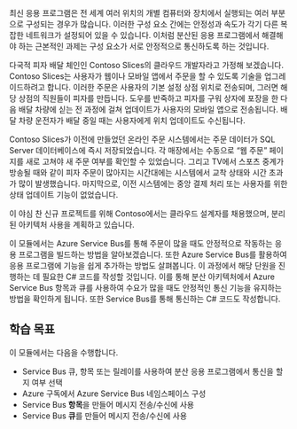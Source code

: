 최신 응용 프로그램은 전 세계 여러 위치의 개별 컴퓨터와 장치에서 실행되는 여러 부분으로 구성되는 경우가 많습니다. 이러한 구성 요소 간에는 안정성과 속도가 각기 다른 복잡한 네트워크가 설정되어 있을 수 있습니다. 이처럼 분산된 응용 프로그램에서 해결해야 하는 근본적인 과제는 구성 요소가 서로 안정적으로 통신하도록 하는 것입니다.

다국적 피자 배달 체인인 Contoso Slices의 클라우드 개발자라고 가정해 보겠습니다. Contoso Slices는 사용자가 웹이나 모바일 앱에서 주문을 할 수 있도록 기술을 업그레이드하려고 합니다. 이러한 주문은 사용자의 기본 설정 상점 위치로 전송되며, 그러면 해당 상점의 직원들이 피자를 만듭니다. 도우를 반죽하고 피자를 구워 상자에 포장을 한 다음 배달 차량에 싣는 전 과정에 걸쳐 업데이트가 사용자의 모바일 앱으로 전송됩니다. 배달 차량 운전자가 배달 중일 때는 사용자에게 위치 업데이트도 수신됩니다. 

Contoso Slices가 이전에 만들었던 온라인 주문 시스템에서는 주문 데이터가 SQL Server 데이터베이스에 즉시 저장되었습니다. 각 매장에서는 수동으로 “웹 주문” 페이지를 새로 고쳐야 새 주문 여부를 확인할 수 있었습니다. 그리고 TV에서 스포츠 중계가 방송될 때와 같이 피자 주문이 많아지는 시간대에는 시스템에서 교착 상태와 시간 초과가 많이 발생했습니다. 마지막으로, 이전 시스템에는 중앙 결제 처리 또는 사용자를 위한 상태 업데이트 기능이 없었습니다.

이 야심 찬 신규 프로젝트를 위해 Contoso에서는 클라우드 설계자를 채용했으며, 분리된 아키텍처 사용을 계획하고 있습니다. 

이 모듈에서는 Azure Service Bus를 통해 주문이 많을 때도 안정적으로 작동하는 응용 프로그램을 빌드하는 방법을 알아보겠습니다. 또한 Azure Service Bus를 활용하여 응용 프로그램에 기능을 쉽게 추가하는 방법도 살펴봅니다. 이 과정에서 해당 단원을 진행하는 데 필요한 C# 코드를 작성할 것입니다. 이를 통해 분산 아키텍처에서 Azure Service Bus 항목과 큐를 사용하여 수요가 많을 때도 안정적인 통신 기능을 유지하는 방법을 확인하게 됩니다. 또한 Service Bus를 통해 통신하는 C# 코드도 작성합니다.

## <a name="learning-objectives"></a>학습 목표

이 모듈에서는 다음을 수행합니다.
- Service Bus 큐, 항목 또는 릴레이를 사용하여 분산 응용 프로그램에서 통신을 할지 여부 선택
- Azure 구독에서 Azure Service Bus 네임스페이스 구성
- Service Bus **항목**을 만들어 메시지 전송/수신에 사용
- Service Bus **큐**를 만들어 메시지 전송/수신에 사용

